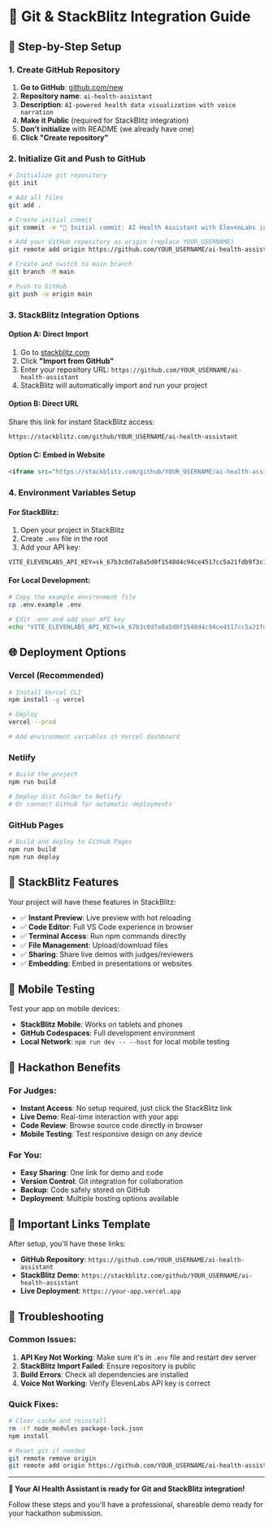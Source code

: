 # 🔗 Git & StackBlitz Integration Guide

## 🚀 Step-by-Step Setup

### 1. Create GitHub Repository

1. **Go to GitHub**: [github.com/new](https://github.com/new)
2. **Repository name**: `ai-health-assistant`
3. **Description**: `AI-powered health data visualization with voice narration`
4. **Make it Public** (required for StackBlitz integration)
5. **Don't initialize** with README (we already have one)
6. **Click "Create repository"**

### 2. Initialize Git and Push to GitHub

```bash
# Initialize git repository
git init

# Add all files
git add .

# Create initial commit
git commit -m "🏥 Initial commit: AI Health Assistant with ElevenLabs integration"

# Add your GitHub repository as origin (replace YOUR_USERNAME)
git remote add origin https://github.com/YOUR_USERNAME/ai-health-assistant.git

# Create and switch to main branch
git branch -M main

# Push to GitHub
git push -u origin main
```

### 3. StackBlitz Integration Options

#### Option A: Direct Import
1. Go to [stackblitz.com](https://stackblitz.com)
2. Click **"Import from GitHub"**
3. Enter your repository URL: `https://github.com/YOUR_USERNAME/ai-health-assistant`
4. StackBlitz will automatically import and run your project

#### Option B: Direct URL
Share this link for instant StackBlitz access:
```
https://stackblitz.com/github/YOUR_USERNAME/ai-health-assistant
```

#### Option C: Embed in Website
```html
<iframe src="https://stackblitz.com/github/YOUR_USERNAME/ai-health-assistant?embed=1&file=src/App.tsx" width="100%" height="600"></iframe>
```

### 4. Environment Variables Setup

#### For StackBlitz:
1. Open your project in StackBlitz
2. Create `.env` file in the root
3. Add your API key:
```
VITE_ELEVENLABS_API_KEY=sk_67b3c0d7a8a5d0f1548d4c94ce4517cc5a21fdb9f3c1cbba
```

#### For Local Development:
```bash
# Copy the example environment file
cp .env.example .env

# Edit .env and add your API key
echo "VITE_ELEVENLABS_API_KEY=sk_67b3c0d7a8a5d0f1548d4c94ce4517cc5a21fdb9f3c1cbba" >> .env
```

## 🌐 Deployment Options

### Vercel (Recommended)
```bash
# Install Vercel CLI
npm install -g vercel

# Deploy
vercel --prod

# Add environment variables in Vercel dashboard
```

### Netlify
```bash
# Build the project
npm run build

# Deploy dist folder to Netlify
# Or connect GitHub for automatic deployments
```

### GitHub Pages
```bash
# Build and deploy to GitHub Pages
npm run build
npm run deploy
```

## 🔧 StackBlitz Features

Your project will have these features in StackBlitz:
- ✅ **Instant Preview**: Live preview with hot reloading
- ✅ **Code Editor**: Full VS Code experience in browser
- ✅ **Terminal Access**: Run npm commands directly
- ✅ **File Management**: Upload/download files
- ✅ **Sharing**: Share live demos with judges/reviewers
- ✅ **Embedding**: Embed in presentations or websites

## 📱 Mobile Testing

Test your app on mobile devices:
- **StackBlitz Mobile**: Works on tablets and phones
- **GitHub Codespaces**: Full development environment
- **Local Network**: `npm run dev -- --host` for local mobile testing

## 🎯 Hackathon Benefits

### For Judges:
- **Instant Access**: No setup required, just click the StackBlitz link
- **Live Demo**: Real-time interaction with your app
- **Code Review**: Browse source code directly in browser
- **Mobile Testing**: Test responsive design on any device

### For You:
- **Easy Sharing**: One link for demo and code
- **Version Control**: Git integration for collaboration
- **Backup**: Code safely stored on GitHub
- **Deployment**: Multiple hosting options available

## 🔗 Important Links Template

After setup, you'll have these links:
- **GitHub Repository**: `https://github.com/YOUR_USERNAME/ai-health-assistant`
- **StackBlitz Demo**: `https://stackblitz.com/github/YOUR_USERNAME/ai-health-assistant`
- **Live Deployment**: `https://your-app.vercel.app`

## 🚨 Troubleshooting

### Common Issues:
1. **API Key Not Working**: Make sure it's in `.env` file and restart dev server
2. **StackBlitz Import Failed**: Ensure repository is public
3. **Build Errors**: Check all dependencies are installed
4. **Voice Not Working**: Verify ElevenLabs API key is correct

### Quick Fixes:
```bash
# Clear cache and reinstall
rm -rf node_modules package-lock.json
npm install

# Reset git if needed
git remote remove origin
git remote add origin https://github.com/YOUR_USERNAME/ai-health-assistant.git
```

---

**🎉 Your AI Health Assistant is ready for Git and StackBlitz integration!**

Follow these steps and you'll have a professional, shareable demo ready for your hackathon submission.